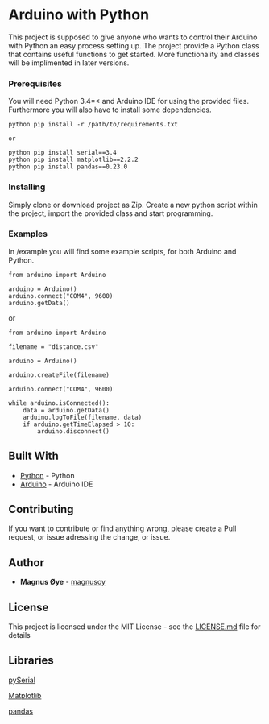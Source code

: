 # Arduino with Python

This project is supposed to give anyone who wants to control their Arduino with Python an easy process setting up. The project provide a Python class that contains useful functions to get started. More functionality and classes will be implimented in later versions.

### Prerequisites

You will need Python 3.4=< and Arduino IDE for using the provided files.
Furthermore you will also have to install some dependencies.

```
python pip install -r /path/to/requirements.txt

or

python pip install serial==3.4
python pip install matplotlib==2.2.2
python pip install pandas==0.23.0
```

### Installing

Simply clone or download project as Zip.
Create a new python script within the project,
import the provided class and start programming.

### Examples

In /example you will find some example scripts,
for both Arduino and Python.

```
from arduino import Arduino

arduino = Arduino()
arduino.connect("COM4", 9600)
arduino.getData()
```

or

```
from arduino import Arduino

filename = "distance.csv"

arduino = Arduino()

arduino.createFile(filename)

arduino.connect("COM4", 9600)

while arduino.isConnected():
	data = arduino.getData()
	arduino.logToFile(filename, data)
	if arduino.getTimeElapsed > 10:
		arduino.disconnect()
```


## Built With

* [Python](https://www.python.org/) - Python
* [Arduino](https://www.arduino.cc/) - Arduino IDE

## Contributing

If you want to contribute or find anything wrong, please create a Pull request, or issue adressing the change, or issue.


## Author

* **Magnus Øye** - [magnusoy](https://github.com/magnusoy)


## License

This project is licensed under the MIT License - see the [LICENSE.md](https://github.com/magnusoy/Arduino-with-Python/blob/master/LICENSE) file for details


## Libraries

[pySerial](http://pyserial.readthedocs.io/en/latest/index.html)

[Matplotlib](https://matplotlib.org/index.html)

[pandas](https://pandas.pydata.org/)
